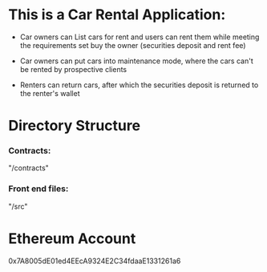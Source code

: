 # This is a Car Rental Application:

- Car owners can List cars for rent and users can rent them while meeting the requirements set buy the owner (securities deposit and rent fee)

- Car owners can put cars into maintenance mode, where the cars can't be rented by prospective clients

-  Renters can return cars, after which the securities deposit is returned to the renter's wallet


# Directory Structure

### Contracts: 
"/contracts"

### Front end files: 
"/src"



# Ethereum Account
0x7A8005dE01ed4EEcA9324E2C34fdaaE1331261a6